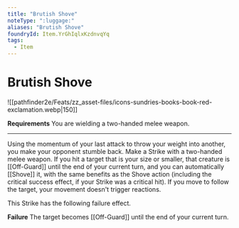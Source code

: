 ```yaml
---
title: "Brutish Shove"
noteType: ":luggage:"
aliases: "Brutish Shove"
foundryId: Item.YrGhIqlxKzdnvqYq
tags:
  - Item
---
```


# Brutish Shove
![[pathfinder2e/Feats/zz_asset-files/icons-sundries-books-book-red-exclamation.webp|150]]

**Requirements** You are wielding a two-handed melee weapon.

* * *

Using the momentum of your last attack to throw your weight into another, you make your opponent stumble back. Make a Strike with a two-handed melee weapon. If you hit a target that is your size or smaller, that creature is [[Off-Guard]] until the end of your current turn, and you can automatically [[Shove]] it, with the same benefits as the Shove action (including the critical success effect, if your Strike was a critical hit). If you move to follow the target, your movement doesn't trigger reactions.

This Strike has the following failure effect.

**Failure** The target becomes [[Off-Guard]] until the end of your current turn.
